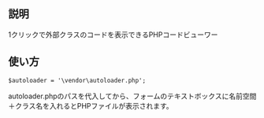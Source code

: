 ## 説明
1クリックで外部クラスのコードを表示できるPHPコードビューワー

## 使い方

```php:index.php
$autoloader = '\vendor\autoloader.php';
```

<p>autoloader.phpのパスを代入してから、フォームのテキストボックスに名前空間＋クラス名を入れるとPHPファイルが表示されます。</p>